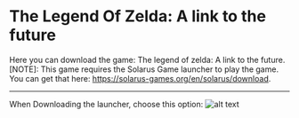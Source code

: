 # The Legend Of Zelda: A link to the future
Here you can download the game: The legend of zelda: A link to the future. [NOTE]: This game requires the Solarus Game launcher to play the game. You can get that here: https://solarus-games.org/en/solarus/download.

---------------------------------------
When Downloading the launcher, choose this option:
![alt text](https://raw.githubusercontent.com/Consumedgrub3/The-Legend-Of-Zelda-a-link-to-the-future/Files-For-repository/unknown.png)

